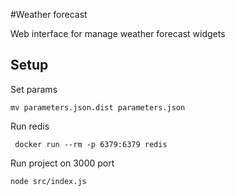 #Weather forecast
 
 Web interface for manage weather forecast widgets
 
 ## Setup
 
 Set params
 ~~~
 mv parameters.json.dist parameters.json
 ~~~

 Run redis
 ~~~
  docker run --rm -p 6379:6379 redis
 ~~~
 
 Run project on 3000 port
 ~~~
 node src/index.js
 ~~~